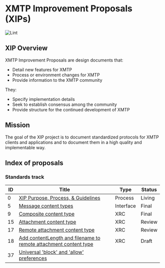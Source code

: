 # XMTP Improvement Proposals (XIPs)

![Lint](https://github.com/xmtp/XIPs/actions/workflows/lint.yml/badge.svg)

## XIP Overview

XMTP Improvement Proposals are design documents that:

- Detail new features for XMTP
- Process or environment changes for XMTP
- Provide information to the XMTP community

They:

- Specify implementation details
- Seek to establish consensus among the community
- Provide structure for the continued development of XMTP

## Mission

The goal of the XIP project is to document standardized protocols for XMTP clients and applications and to document them in a high quality and implementable way.

## Index of proposals

### Standards track

| ID | Title | Type | Status |
| -- | -- | -- | -- |
| 0 | [XIP Purpose, Process, & Guidelines](./XIPs/xip-0-purpose-process.md) | Process | Living |
| 5 | [Message content types](./XIPs/xip-5-message-content-types.md) | Interface | Final |
| 9 | [Composite content type](./XIPs/xip-9-composite-content-type.md) | XRC | Final |
| 15 | [Attachment content type](./XIPs/xip-15-attachment-content-type.md) | XRC | Review |
| 17 | [Remote attachment content type](./XIPs/xip-17-remote-attachment-content-type-proposal.md) | XRC | Review |
| 18 | [Add contentLength and filename to remote attachment content type](./XIPs/xip-18-adding-contentlength-filename-to-remote-attachments.md) | XRC | Draft |
| 37 | [Universal 'block' and 'allow' preferences](./XIPs/xrc-37-universal-contact-permission-prefs.md)

